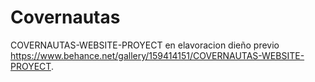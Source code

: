 # Covernautas
COVERNAUTAS-WEBSITE-PROYECT
en elavoracion 
dieño previo https://www.behance.net/gallery/159414151/COVERNAUTAS-WEBSITE-PROYECT.
